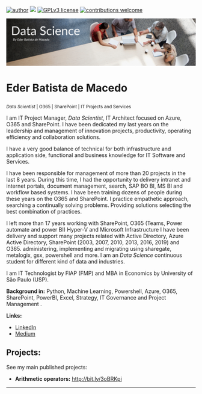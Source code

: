 [![author](https://img.shields.io/badge/author-ederbatista-red.svg)](https://www.linkedin.com/in/ederdemacedo) [![](https://img.shields.io/badge/python-3.9+-blue.svg)](https://www.python.org/downloads/windows/) [![GPLv3 license](https://img.shields.io/badge/License-GPLv3-blue.svg)](http://perso.crans.org/besson/LICENSE.html) [![contributions welcome](https://img.shields.io/badge/contributions-welcome-brightgreen.svg?style=flat)](https://github.com/ebmacedo/PublicProjects/issues)

<p align="center">
  <img src="banner.png" >
</p>

# Eder Batista de Macedo

<sub>*Data Scientist* | O365 | SharePoint | IT Projects and Services</sub>

I am IT Project Manager, *Data Scientist*, IT Architect focused on Azure, O365 and SharePoint. I have been dedicated my last years on the leadership and management of innovation projects, productivity, operating efficiency and collaboration solutions.

I have a very good balance of technical for both infrastructure and application side, functional and business knowledge for IT Software and Services.

I have been responsible for management of more than 20 projects in the last 8 years. During this time, I had the opportunity to delivery intranet and internet portals, document management, search, SAP BO BI, MS BI and workflow based systems. I have been training dozens of people during these years on the O365 and SharePoint.
I practice empathetic approach, searching a continually solving problems. Providing solutions selecting the best combination of practices.

I left more than 17 years working with SharePoint, O365 (Teams, Power automate and power BI) Hyper-V and Microsoft Infrastructure I have been delivery and support many projects related with Active Directory, Azure Active Directory, SharePoint (2003, 2007, 2010, 2013, 2016, 2019) and O365. administering, implementing and migrating using sharegate, metalogix, gsx, powershell and more. I am an *Data Science* continuous student for different kind of data and industries.

I am IT Technologist by FIAP (FMP) and MBA in Economics by University of São Paulo (USP).

**Background in:** Python, Machine Learning, Powershell, Azure, O365, SharePoint, PowerBI, Excel, Strategy, IT Governance and Project Management .

**Links:**
* [LinkedIn](https://www.linkedin.com/in/ederbatista)
* [Medium](https://www.medium.com)


## Projects:
See my main published projects:

* **Arithmetic operators:** http://bit.ly/3oBRKpi


---





